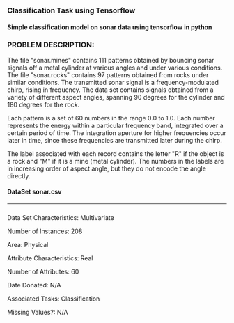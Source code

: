 ### Classification Task using Tensorflow

#### Simple classification model on sonar data using tensorflow in python

### PROBLEM DESCRIPTION:

The file "sonar.mines" contains 111 patterns obtained by bouncing sonar
signals off a metal cylinder at various angles and under various
conditions.  The file "sonar.rocks" contains 97 patterns obtained from
rocks under similar conditions.  The transmitted sonar signal is a
frequency-modulated chirp, rising in frequency.  The data set contains
signals obtained from a variety of different aspect angles, spanning 90
degrees for the cylinder and 180 degrees for the rock.

Each pattern is a set of 60 numbers in the range 0.0 to 1.0.  Each number
represents the energy within a particular frequency band, integrated over
a certain period of time.  The integration aperture for higher frequencies
occur later in time, since these frequencies are transmitted later during
the chirp.

The label associated with each record contains the letter "R" if the object
is a rock and "M" if it is a mine (metal cylinder).  The numbers in the
labels are in increasing order of aspect angle, but they do not encode the
angle directly.




#### DataSet sonar.csv
- - -
##### 

Data Set Characteristics:  Multivariate

Number of Instances: 208

Area: Physical

Attribute Characteristics: Real

Number of Attributes: 60

Date Donated: N/A

Associated Tasks: Classification

Missing Values?: N/A

